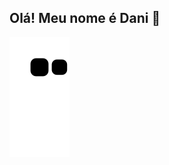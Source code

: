 ## Olá! Meu nome é Dani 👋


![Snake animation](https://github.com/dani-domingues/dani-domingues/blob/output/github-contribution-grid-snake.svg)


